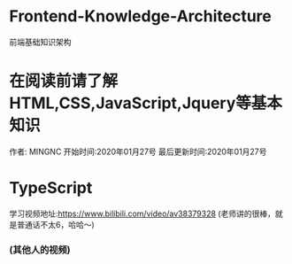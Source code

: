 # Frontend-Knowledge-Architecture
前端基础知识架构
# 在阅读前请了解HTML,CSS,JavaScript,Jquery等基本知识
作者: MINGNC
开始时间:2020年01月27号
最后更新时间:2020年01月27号

# TypeScript
学习视频地址:https://www.bilibili.com/video/av38379328 (老师讲的很棒，就是普通话不太6，哈哈～)
### (其他人的视频)
